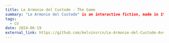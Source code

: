 ```yaml
---
title: Le Armonie del Custode - The Game
summary: "Le Armonie del Custode" is an interactive fiction, made in Italian, using Java. 
tags:
  - CV
date: 2024-06-19
external_link: https://github.com/kelvinsrcn/Le-Armonie-del-Custode-Avventura-Mista
---
```

